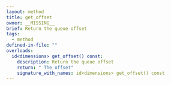 ```yaml
---
layout: method
title: get_offset
owner: __MISSING__
brief: Return the queue offset
tags:
  - method
defined-in-file: ""
overloads:
  id<dimensions> get_offset() const:
    description: Return the queue offset
    return: " The offset"
    signature_with_names: id<dimensions> get_offset() const
---
```

